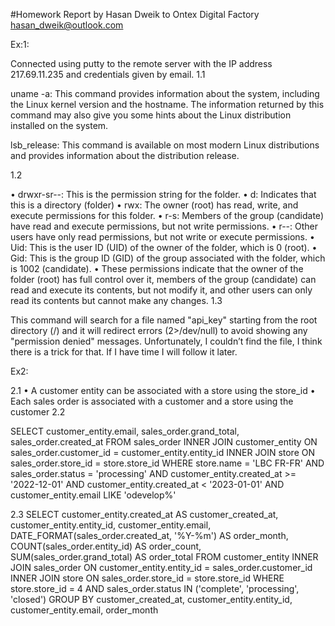 #Homework Report
by Hasan Dweik
to Ontex Digital Factory
hasan_dweik@outlook.com

Ex:1:
 
Connected using putty to the remote server with the IP address 217.69.11.235 and credentials given by email.
1.1









uname -a: This command provides information about the system, including the Linux kernel version and the hostname. The information returned by this command may also give you some hints about the Linux distribution installed on the system.

lsb_release: This command is available on most modern Linux distributions and provides information about the distribution release.

1.2
 
•	drwxr-sr--: This is the permission string for the folder.
•	d: Indicates that this is a directory (folder)
•	rwx: The owner (root) has read, write, and execute permissions for this folder.
•	r-s: Members of the group (candidate) have read and execute permissions, but not write permissions.
•	r--: Other users have only read permissions, but not write or execute permissions.
•	Uid: This is the user ID (UID) of the owner of the folder, which is 0 (root).
•	Gid: This is the group ID (GID) of the group associated with the folder, which is 1002 (candidate).
•	These permissions indicate that the owner of the folder (root) has full control over it, members of the group (candidate) can read and execute its contents, but not modify it, and other users can only read its contents but cannot make any changes.
1.3
 
This command will search for a file named "api_key" starting from the root directory (/) and it will redirect errors (2>/dev/null) to avoid showing any "permission denied" messages.
Unfortunately, I couldn’t find the file, I think there is a trick for that. If I have time I will follow it later.

Ex2:
 
 
 
	  
 
2.1
•	A customer entity can be associated with a store using the store_id
•	Each sales order is associated with a customer and a store using the customer
2.2

SELECT customer_entity.email, sales_order.grand_total, sales_order.created_at
FROM sales_order
INNER JOIN customer_entity ON sales_order.customer_id = customer_entity.entity_id
INNER JOIN store ON sales_order.store_id = store.store_id
WHERE store.name = 'LBC FR-FR' AND sales_order.status = 'processing' AND customer_entity.created_at >= '2022-12-01' AND customer_entity.created_at < '2023-01-01'
AND customer_entity.email LIKE 'odevelop%'
 
2.3
SELECT customer_entity.created_at AS customer_created_at, customer_entity.entity_id, customer_entity.email, 
       DATE_FORMAT(sales_order.created_at, '%Y-%m') AS order_month, 
       COUNT(sales_order.entity_id) AS order_count, 
       SUM(sales_order.grand_total) AS order_total
FROM customer_entity
INNER JOIN sales_order ON customer_entity.entity_id = sales_order.customer_id
INNER JOIN store ON sales_order.store_id = store.store_id
WHERE store.store_id = 4 AND sales_order.status IN ('complete', 'processing', 'closed')
GROUP BY customer_created_at, customer_entity.entity_id, customer_entity.email, order_month



